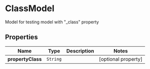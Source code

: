 

# ClassModel

Model for testing model with \"_class\" property

## Properties

Name | Type | Description | Notes
------------ | ------------- | ------------- | -------------
**propertyClass** | `String` |  |  [optional property]






